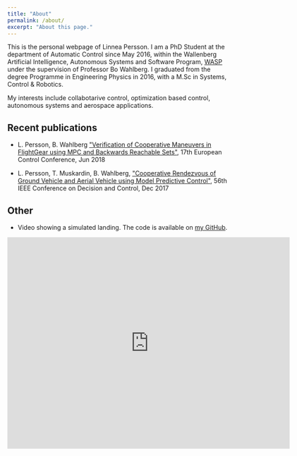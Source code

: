 ```yaml
---
title: "About"
permalink: /about/
excerpt: "About this page."
---
```

This is the personal webpage of Linnea Persson. I am a PhD Student at the department of Automatic Control since May 2016, within the Wallenberg Artificial Intelligence, Autonomous Systems and Software Program, [WASP](http://wasp-sweden.org/) under the supervision of Professor Bo Wahlberg. I graduated from the degree Programme in Engineering Physics in 2016, with a M.Sc in Systems, Control & Robotics. 

My interests include collabotarive control, optimization based control, autonomous systems and aerospace applications. 

## Recent publications
* L. Persson, B. Wahlberg ["Verification of Cooperative Maneuvers in FlightGear
using MPC and Backwards Reachable Sets"](), 17th European Control Conference, Jun 2018

* L. Persson, T. Muskardin, B. Wahlberg, ["Cooperative Rendezvous of Ground Vehicle and Aerial Vehicle using Model Predictive Control"](http://ieeexplore.ieee.org/document/8264069/), 56th IEEE Conference on Decision and Control, Dec 2017

## Other
* Video showing a simulated landing. The code is available on [my GitHub](https://github.com/laperss/fg-cc-sim).
<iframe width="640" height="480" src="https://www.youtube.com/embed/NVoVifrLwvw?rel=0&amp;controls=0&amp;showinfo=0" frameborder="0" allowfullscreen></iframe>


